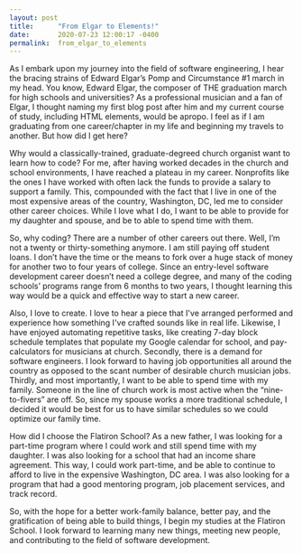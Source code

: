 ```yaml
---
layout: post
title:      "From Elgar to Elements!"
date:       2020-07-23 12:00:17 -0400
permalink:  from_elgar_to_elements
---
```


[](https://www.dropbox.com/s/f715scul4gbgqej/Aaron%2C%20at%20STA%20keydesk%2C%20mirror.JPG?dl=0)

As I embark upon my journey into the field of software engineering, I hear the bracing strains of Edward Elgar’s Pomp and Circumstance #1 march in my head. You know, Edward Elgar, the composer of THE graduation march for high schools and universities? As a professional musician and a fan of Elgar, I thought naming my first blog post after him and my current course of study, including HTML elements, would be apropo. I feel as if I am graduating from one career/chapter in my life and beginning my travels to another. But how did I get here?

Why would a classically-trained, graduate-degreed church organist want to learn how to code? For me, after having worked decades in the church and school environments, I have reached a plateau in my career. Nonprofits like the ones I have worked with often lack the funds to provide a salary to support a family. This, compounded with the fact that I live in one of the most expensive areas of the country, Washington, DC, led me to consider other career choices. While I love what I do, I want to be able to provide for my daughter and spouse, and be to able to spend time with them. 

So, why coding? There are a number of other careers out there. Well, I’m not a twenty or thirty-something anymore. I am still paying off student loans. I don’t have the time or the means to fork over a huge stack of money for another two to four years of college. Since an entry-level software development career doesn’t need a college degree, and many of the coding schools’ programs range from 6 months to two years, I thought learning this way would be a quick and effective way to start a new career. 

Also, I love to create. I love to hear a piece that I've arranged performed and experience how something I've crafted sounds like in real life. Likewise, I have enjoyed automating repetitive tasks, like creating 7-day block schedule templates that populate my Google calendar for school, and pay-calculators for musicians at church. Secondly, there is a demand for software engineers. I look forward to having job opportunities all around the country as opposed to the scant number of desirable church musician jobs. Thirdly, and most importantly, I want to be able to spend time with my family. Someone in the line of church work is most active when the “nine-to-fivers” are off. So, since my spouse works a more traditional schedule, I decided it would be best for us to have similar schedules so we could optimize our family time. 

How did I choose the Flatiron School? As a new father, I was looking for a part-time program where I could work and still spend time with my daughter. I was also looking for a school that had an income share agreement. This way, I could work part-time, and be able to continue to afford to live in the expensive Washington, DC area. I was also looking for a program that had a good mentoring program, job placement services, and track record. 

So, with the hope for a better work-family balance, better pay, and the gratification of being able to build things, I begin my studies at the Flatiron School. I look forward to learning many new things, meeting new people, and contributing to the field of software development.


